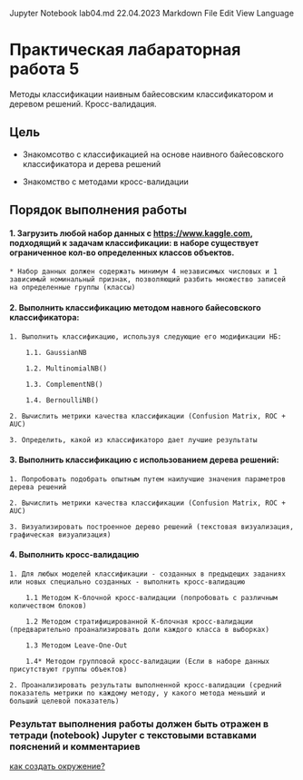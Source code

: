 Jupyter Notebook
lab04.md
22.04.2023
Markdown
File
Edit
View
Language

# Практическая лабараторная работа 5

Методы классификации наивным байесовским классификатором и деревом решений. Кросс-валидация.

## Цель

* Знакомсотво с классификацией на основе наивного байесовского классификатора и дерева решений

* Знакомство с методами кросс-валидации


## Порядок выполнения работы


#### 1. Загрузить любой набор данных с https://www.kaggle.com, подходящий к задачам классификации: в наборе существует ограниченное кол-во определенных классов объектов.

    * Набор данных должен содержать минимум 4 независимых числовых и 1 зависимый номинальный признак, позволяющий разбить множество записей на определенные группы (классы)


#### 2. Выполнить классификацию методом навного байесовского классификатора:

    1. Выполнить классификацию, используя следующие его модификации НБ:

        1.1. GaussianNB

        1.2. MultinomialNB()

        1.3. ComplementNB()
        
        1.4. BernoulliNB()
		
	2. Вычислить метрики качества классификации (Confusion Matrix, ROC + AUC)
		
	3. Определить, какой из классификаторо дает лучшие результаты


#### 3. Выполнить классификацию с использованием дерева решений:

    1. Попробовать подобрать опытным путем наилучшие значения параметров дерева решений

	2. Вычислить метрики качества классификации (Confusion Matrix, ROC + AUC)
	
	3. Визуализировать построенное дерево решений (текстовая визуализация, графическая визуализация)


#### 4. Выполнить кросс-валидацию 

	1. Для любых моделей классификации - созданных в предыдещих заданиях или новых специально созданных - выполнить кросс-валидацию
	
		1.1 Методом K-блочной кросс-валидации (попробовать с различным количеством блоков)
		
		1.2 Методом стратифицированной K-блочная кросс-валидации (предварительно проанализировать доли каждого класса в выборках)
        
        1.3 Методом Leave-One-Out 
		
		1.4* Методом групповой кросс-валидации (Если в наборе данных присутствуют группы объектов)
        
    2. Проанализировать результаты выполненной кросс-валидации (средний показатель метрики по каждому методу, у какого метода меньший и больший целевой показатель) 
		
	
### **Результат выполнения работы должен быть отражен в тетради (notebook) Jupyter с текстовыми вставками пояснений и комментариев**


[как создать окружение?](https://github.com/Letch49/ML_VVSU_2023/blob/main/make_env.md)


